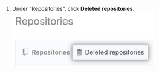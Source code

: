 1. Under "Repositories", click **Deleted repositories**. ![Deleted repositories tab](/assets/images/help/settings/deleted-repos.png)
